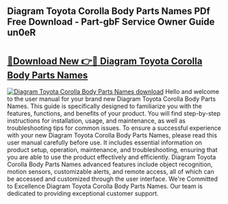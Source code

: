 ## Diagram Toyota Corolla Body Parts Names PDf Free Download - Part-gbF Service Owner Guide un0eR

# <h2><a href="http://dfse70.blite.top/?on=Diagram+Toyota+Corolla+Body+Parts+Names">🔗Download New 👉🔴 Diagram Toyota Corolla Body Parts Names</a></h2>

[![Diagram Toyota Corolla Body Parts Names download](https://i.imgur.com/lujVjoI.png)](http://dfse70.blite.top/?on=Diagram+Toyota+Corolla+Body+Parts+Names)
Hello and welcome to the user manual for your brand new Diagram Toyota Corolla Body Parts Names. This guide is specifically designed to familiarize you with the features, functions, and benefits of your product. You will find step-by-step instructions for installation, usage, and maintenance, as well as troubleshooting tips for common issues. To ensure a successful experience with your new Diagram Toyota Corolla Body Parts Names, please read this user manual carefully before use. It includes essential information on product setup, operation, maintenance, and troubleshooting, ensuring that you are able to use the product effectively and efficiently. Diagram Toyota Corolla Body Parts Names advanced features include object recognition, motion sensors, customizable alerts, and remote access, all of which can be accessed and customized through the user interface. We're Committed to Excellence Diagram Toyota Corolla Body Parts Names. Our team is dedicated to providing exceptional customer support.
